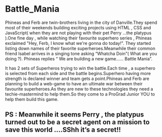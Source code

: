 # Battle_Mania

Phineas and Ferb are twin-brothers living in the city of Danville.They spend most of their weekends building exciting projects using HTML , CSS and JavaScript( when they are not playing with their pet  Perry ...the platypus ).One fine day , while watching their favourite superhero series , Phineas exclaimed "Hey, Ferb, I know what we're gonna do today!". They started listing down names of their favorite superheroes.Meanwhile their common friend Isabel arrives in a singing tone asking  “Whatcha Doin”( What are you doing ?). Phineas replies “ We are building a new game…… Battle Mania”.

It has 2 sets of Superheros trying to win the battle.Each time , a superhero is selected from each side and the battle begins.Superhero having more strength is declared winner and team gets a point.Phineas and Ferb are planning to build a web-game to have an ultimate war between their favourite superheroes.As they are new to these technologies they need a techie-mastermind to help them.So they come to a ProGrad Junior  YOU to help them build  this game.

## PS : Meanwhile it seems Perry , the platypus turned out to be a secret agent on a mission to save this world ….SShh it’s a secret!!


